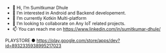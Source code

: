 - 👋 Hi, I’m Sumitkumar Dhule
- 👀 I’m interested in Android and Backend developement.
- 🌱 I’m currently Kotkin Multi-platform
- 💞️ I’m looking to collaborate on Any IoT related projects.
- 📫 You can reach me on https://www.linkedin.com/in/sumitkumar-dhule/

PLAYSTORE
● https://play.google.com/store/apps/dev?id=8932335938995217023

<!---
sumitkumar-dhule/sumitkumar-dhule is a ✨ special ✨ repository because its `README.md` (this file) appears on your GitHub profile.
You can click the Preview link to take a look at your changes.
--->
